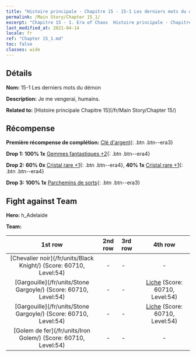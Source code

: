 ```yaml
---
title: "Histoire principale - Chapitre 15 - 15-1 Les derniers mots du démon"
permalink: /Main Story/Chapter 15_1/
excerpt: "Chapitre 15 - 1. Era of Chaos  Histoire principale - Chapitre 15_1. 15-1 Les derniers mots du démon"
last_modified_at: 2021-04-14
locale: fr
ref: "Chapter 15_1.md"
toc: false
classes: wide
---
```


## Détails

 **Nom:** 15-1 Les derniers mots du démon

 **Description:** Je me vengerai, humains.

 **Related to:** [Histoire principale Chapitre 15](/fr/Main Story/Chapter 15/)

## Récompense

 **Première récompense de complétion:** [Clé d'argent](/fr/Items/con_693/){: .btn .btn--era3}

 **Drop 1:** **100% 1x** [Gemmes fantastiques +2](/fr/Items/mat_51/){: .btn .btn--era4}

 **Drop 2:** **60% 0x** [Cristal rare +1](/fr/Items/mat_45/){: .btn .btn--era4}, **40% 1x** [Cristal rare +1](/fr/Items/mat_45/){: .btn .btn--era4}

 **Drop 3:** **100% 1x** [Parchemins de sorts](/fr/Items/con_694/){: .btn .btn--era3}


## Fight against Team
 **Hero:** h_Adelaide

 **Team:**


  | 1st row | 2nd row | 3rd row | 4th row |
  |:----:|:----:|:----|:----:|
  | [Chevalier noir](/fr/units/Black Knight/) (Score: 60710, Level:54)  | - | - | - |
  | [Gargouille](/fr/units/Stone Gargoyle/) (Score: 60710, Level:54)  | - | - | [Liche](/fr/units/Lich/) (Score: 60710, Level:54)  |
  | [Gargouille](/fr/units/Stone Gargoyle/) (Score: 60710, Level:54)  | - | - | [Liche](/fr/units/Lich/) (Score: 60710, Level:54)  |
  | [Golem de fer](/fr/units/Iron Golem/) (Score: 60710, Level:54)  | - | - | - |


